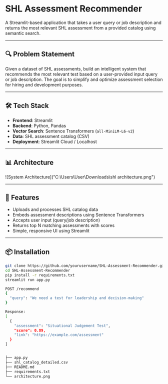 # SHL Assessment Recommender

A Streamlit-based application that takes a user query or job description and returns the most relevant SHL assessment from a provided catalog using semantic search.

---

## 🔍 Problem Statement

Given a dataset of SHL assessments, build an intelligent system that recommends the most relevant test based on a user-provided input query or job description. The goal is to simplify and optimize assessment selection for hiring and development purposes.

---

## 🛠️ Tech Stack

- **Frontend**: Streamlit
- **Backend**: Python, Pandas
- **Vector Search**: Sentence Transformers (`all-MiniLM-L6-v2`)
- **Data**: SHL assessment catalog (CSV)
- **Deployment**: Streamlit Cloud / Localhost

---

## 📊 Architecture

![System Architecture]("C:\Users\User\Downloads\shl architecture.png")

---


## 🚀 Features

- Uploads and processes SHL catalog data
- Embeds assessment descriptions using Sentence Transformers
- Accepts user input (query/job description)
- Returns top N matching assessments with scores
- Simple, responsive UI using Streamlit

---

## 📦 Installation

```bash
git clone https://github.com/yourusername/SHL-Assessment-Recommender.git
cd SHL-Assessment-Recommender
pip install -r requirements.txt
streamlit run app.py

POST /recommend
{
  "query": "We need a test for leadership and decision-making"
}

Response:
[
  {
    "assessment": "Situational Judgement Test",
    "score": 0.89,
    "link": "https://example.com/assessment"
  }
]


├── app.py
├── shl_catalog_detailed.csv
├── README.md
├── requirements.txt
└── architecture.png

